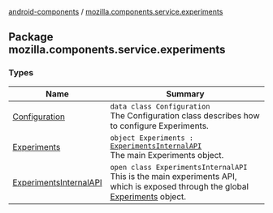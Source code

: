[android-components](../index.md) / [mozilla.components.service.experiments](./index.md)

## Package mozilla.components.service.experiments

### Types

| Name | Summary |
|---|---|
| [Configuration](-configuration/index.md) | `data class Configuration`<br>The Configuration class describes how to configure Experiments. |
| [Experiments](-experiments.md) | `object Experiments : `[`ExperimentsInternalAPI`](-experiments-internal-a-p-i/index.md)<br>The main Experiments object. |
| [ExperimentsInternalAPI](-experiments-internal-a-p-i/index.md) | `open class ExperimentsInternalAPI`<br>This is the main experiments API, which is exposed through the global [Experiments](-experiments.md) object. |

